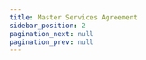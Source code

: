 ```yaml
---
title: Master Services Agreement
sidebar_position: 2
pagination_next: null
pagination_prev: null
---
```


